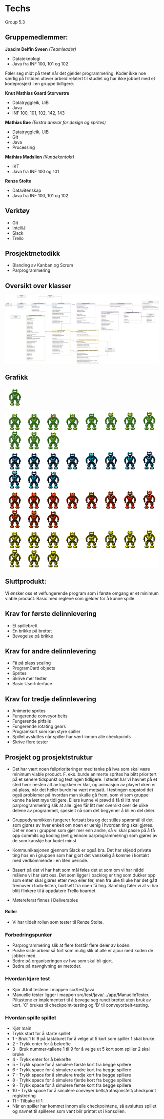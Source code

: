 # Techs
Group 5.3

## Gruppemedlemmer:

**Joacim Delfin Sveen** *(Teamleader)*
* Datateknologi
* Java fra INF 100, 101 og 102

Føler seg midt på treet når det gjelder programmering. Koder ikke noe særlig på fritiden utover arbeid relatert til studiet
og har ikke jobbet med et kodeprosjekt i en gruppe tidligere.

**Knut Mathias Gaard Storvestre**
* Datatryggleik, UiB
* Java
* INF 100, 101, 102, 142, 143

**Mathias Bøe** *(Ekstra ansvar for design og sprites)*
* Datatryggleik, UiB
* Git
* Java
* Processing

**Mathias Madslien** *(Kundekontakt)*
* IKT
* Java fra INF 100 og 101

**Renze Stolte**
* Datavitenskap
* Java fra INF 100, 101 og 102

## Verktøy
* Git
* IntelliJ
* Slack
* Trello

## Prosjektmetodikk
* Blanding av Kanban og Scrum
* Parprogrammering

## Oversikt over klasser
![KlasseDiagram](/images/Klassediagram27_03.png)

## Grafikk
![Green robot animation](/assets/AnimatedGreenRobot.gif)

![Sprite sheet](/assets/GreenRobotSpriteSheet.png)
![Sprite_sheet](/assets/BlueRobotSpriteSheet.png)
![Sprite sheet](/assets/RedRobotSpriteSheet.png)
![Sprite_sheet](/assets/YellowRobotSpriteSheet.png)

## Sluttprodukt:
Vi ønsker oss et velfungerende program som i første omgang er et minimum viable product. Basic med reglene som gjelder for å kunne spille.

## Krav for første delinnlevering
* Et spillebrett
* En brikke på brettet
* Bevegelse på brikke

## Krav for andre delinnlevering
* Få på plass scaling
* ProgramCard objects
* Sprites
* Skrive mer tester
* Basic UserInterface

## Krav for tredje delinnlevering
* Animerte sprites
* Fungerende conveyor belts
* Fungerende pitfalls
* Fungerende rotating gears
* Programkort som kan styre spiller
* Spillet avsluttes når spiller har vært innom alle checkpoints
* Skrive flere tester

## Prosjekt og prosjektstruktur
* Det har vært noen feilprioriteringer med tanke på hva som skal være minimum viable product. F. eks. burde animerte sprites ha blitt prioritert på et senere tidspunkt og testingen tidligere. I stedet har vi havnet på et sted hvor nesten alt av logikken er klar, og animasjon av playerToken er på plass, når det heller burde ha vært motsatt. I testingen oppstod det også problemer på hvordan man skulle gå frem, som vi som gruppe kunne ha løst mye tidligere. Ellers kunne vi prøvd å få til litt mer parprogrammering slik at alle igjen får litt mer oversikt over de ulike delene av programmet, spesielt nå som det begynner å bli en del deler.

* Gruppedynamikken fungerer fortsatt bra og det stilles spørsmål til det som gjøres av hver enkelt om noen er uenig i hvordan ting skal gjøres. Det er noen i gruppen som gjør mer enn andre, så vi skal passe på å få opp commits og koding (evt gjennom parprogrammering) som gjøres av de som kanskje har kodet minst.
* Kommunikasjonen gjennom Slack er også bra. Det har skjedd private ting hos en i gruppen som har gjort det vanskelig å komme i kontakt med vedkommende i en liten periode.

* Basert på det vi har hatt som mål føles det ut som om vi har nådd målene vi har satt oss. Det som ligger i backlog er ting som dukker opp som enten skal gjøres etter mvp eller før, men fra uke til uke har det gått fremover i todo-listen, bortsett fra noen få ting. Samtidig føler vi at vi har blitt flinkere til å oppdatere Trello boardet.

* Møtereferat finnes i Deliverables

#### Roller
* Vi har tildelt rollen som tester til Renze Stolte.

### Forbedringspunker
* Parprogrammering slik at flere forstår flere deler av koden.
* Pushe siste arbeid så fort som mulig slik at alle er ajour med koden de jobber med.
* Bedre på organiseringen av hva som skal bli gjort.
* Bedre på navngivning av metoder.

### Hvordan kjøre test
* Kjør JUnit testene i mappen scr/test/java
* Manuelle tester ligger i mappen src/test/java/.../app/ManuelleTester. Piltastene er implementert til å bevege seg rundt brettet uten bruk av kort. 'C' brukes til checkpoint-testing og 'B' til conveyorbelt-testing.

### Hvordan spille spillet
* Kjør main
* Trykk start for å starte spillet
* 1 - Bruk 1 til 9 på tastaturet for å velge ut 5 kort som spiller 1 skal bruke
* 2 - Trykk enter for å bekrefte
* 3 - Bruk nummer-tallene 1 til 9 for å velge ut 5 kort som spiller 2 skal bruke
* 4 - Trykk enter for å bekrefte
* 5 - Trykk space for å simulere første kort fra begge spillere
* 6 - Trykk space for å simulere andre kort fra begge spillere
* 7 - Trykk space for å simulere tredje kort fra begge spillere
* 8 - Trykk space for å simulere fjerde kort fra begge spillere
* 9 - Trykk space for å simulere femte kort fra begge spillere
* 10 - Trykk space for å simulere conveyer belts/rotasjonsfelt/checkpoint registrering
* 11 - Tilbake til 1
* Når en spiller har kommet innom alle checkpointene, så avsluttes spillet og navnet til spilleren som vant blir printet ut i konsollen.
